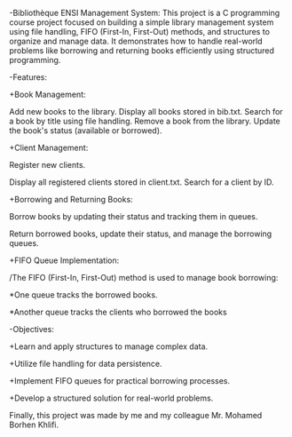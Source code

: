 -Bibliothèque ENSI Management System:
This project is a C programming course project focused on building a simple library management system using file handling, FIFO (First-In, First-Out) methods, and structures to organize and manage data. It demonstrates how to handle real-world problems like borrowing and returning books efficiently using structured programming.



-Features:


+Book Management:



Add new books to the library.
Display all books stored in bib.txt.
Search for a book by title using file handling.
Remove a book from the library.
Update the book's status (available or borrowed).

+Client Management:


Register new clients.


Display all registered clients stored in client.txt.
Search for a client by ID.



+Borrowing and Returning Books:


Borrow books by updating their status and tracking them in queues.

Return borrowed books, update their status, and manage the borrowing queues.


+FIFO Queue Implementation:


/The FIFO (First-In, First-Out) method is used to manage book borrowing:

*One queue tracks the borrowed books.

*Another queue tracks the clients who borrowed the books


-Objectives:

+Learn and apply structures to manage complex data.

+Utilize file handling for data persistence.

+Implement FIFO queues for practical borrowing processes.

+Develop a structured solution for real-world problems.

Finally, this project was made by me and my colleague Mr. Mohamed Borhen Khlifi.








